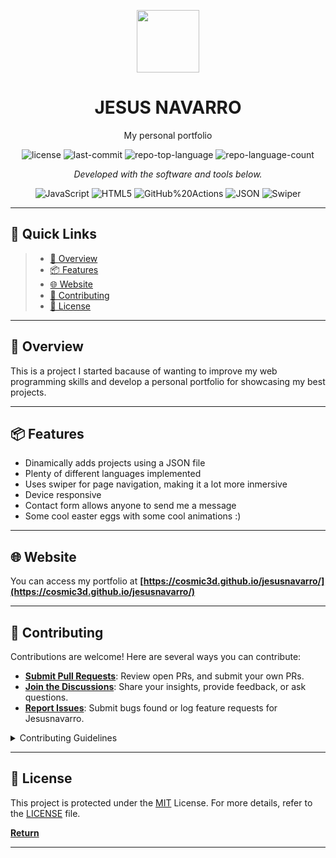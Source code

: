 <p align="center">
  <img src="https://img.icons8.com/external-tal-revivo-duo-tal-revivo/100/external-markdown-a-lightweight-markup-language-with-plain-text-formatting-syntax-logo-duo-tal-revivo.png" width="100" />
</p>
<p align="center">
    <h1 align="center">JESUS NAVARRO</h1>
</p>
<p align="center">
    My personal portfolio
</p>
<p align="center">
	<img src="https://img.shields.io/github/license/cosmic3d/jesusnavarro?style=flat&color=0080ff" alt="license">
	<img src="https://img.shields.io/github/last-commit/cosmic3d/jesusnavarro?style=flat&logo=git&logoColor=white&color=0080ff" alt="last-commit">
	<img src="https://img.shields.io/github/languages/top/cosmic3d/jesusnavarro?style=flat&color=0080ff" alt="repo-top-language">
	<img src="https://img.shields.io/github/languages/count/cosmic3d/jesusnavarro?style=flat&color=0080ff" alt="repo-language-count">
<p>
<p align="center">
		<em>Developed with the software and tools below.</em>
</p>
<p align="center">
	<img src="https://img.shields.io/badge/JavaScript-F7DF1E.svg?style=flat&logo=JavaScript&logoColor=black" alt="JavaScript">
	<img src="https://img.shields.io/badge/HTML5-E34F26.svg?style=flat&logo=HTML5&logoColor=white" alt="HTML5">
	<img src="https://img.shields.io/badge/GitHub%20Actions-2088FF.svg?style=flat&logo=GitHub-Actions&logoColor=white" alt="GitHub%20Actions">
	<img src="https://img.shields.io/badge/JSON-000000.svg?style=flat&logo=JSON&logoColor=white" alt="JSON">
	<img src="https://img.shields.io/badge/Swiper-000000.svg?style=flat&logo=swiper&logoColor=blue" alt="Swiper">
</p>
<hr>

## 🔗 Quick Links

> - [📍 Overview](#-overview)
> - [📦 Features](#-features)
> - [🌐 Website](#-website)
> - [🤝 Contributing](#-contributing)
> - [📄 License](#-license)

---

## 📍 Overview

This is a project I started bacause of wanting to improve my web programming skills and develop a personal portfolio for showcasing my best projects. 

---

## 📦 Features

- Dinamically adds projects using a JSON file
- Plenty of different languages implemented
- Uses swiper for page navigation, making it a lot more inmersive
- Device responsive
- Contact form allows anyone to send me a message
- Some cool easter eggs with some cool animations :)

---



## 🌐 Website

You can access my portfolio at **[https://cosmic3d.github.io/jesusnavarro/](https://cosmic3d.github.io/jesusnavarro/)**

---

## 🤝 Contributing

Contributions are welcome! Here are several ways you can contribute:

- **[Submit Pull Requests](https://github.com/cosmic3d/jesusnavarro/blob/main/CONTRIBUTING.md)**: Review open PRs, and submit your own PRs.
- **[Join the Discussions](https://github.com/cosmic3d/jesusnavarro/discussions)**: Share your insights, provide feedback, or ask questions.
- **[Report Issues](https://github.com/cosmic3d/jesusnavarro/issues)**: Submit bugs found or log feature requests for Jesusnavarro.

<details closed>
    <summary>Contributing Guidelines</summary>

1. **Fork the Repository**: Start by forking the project repository to your GitHub account.
2. **Clone Locally**: Clone the forked repository to your local machine using a Git client.
   ```sh
   git clone https://github.com/cosmic3d/jesusnavarro
   ```
3. **Create a New Branch**: Always work on a new branch, giving it a descriptive name.
   ```sh
   git checkout -b new-feature-x
   ```
4. **Make Your Changes**: Develop and test your changes locally.
5. **Commit Your Changes**: Commit with a clear message describing your updates.
   ```sh
   git commit -m 'Implemented new feature x.'
   ```
6. **Push to GitHub**: Push the changes to your forked repository.
   ```sh
   git push origin new-feature-x
   ```
7. **Submit a Pull Request**: Create a PR against the original project repository. Clearly describe the changes and their motivations.

Once your PR is reviewed and approved, it will be merged into the main branch.

</details>

---

## 📄 License

This project is protected under the [MIT](https://choosealicense.com/licenses/mit/) License. For more details, refer to the [LICENSE](LICENSE) file.

[**Return**](#-quick-links)

---
